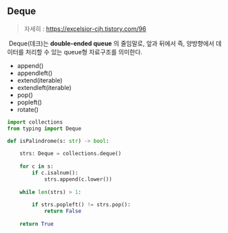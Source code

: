 ## Deque

> 자세히 : https://excelsior-cjh.tistory.com/96	

​	Deque(데크)는 **double-ended queue** 의 줄임말로, 앞과 뒤에서 즉, 양방향에서 데이터를 처리할 수 있는 queue형 자료구조를 의미한다.

- append()
- appendleft()
- extend(iterable)
- extendleft(iterable)
- pop()
- popleft()
- rotate()

```python
import collections
from typing import Deque

def isPalindrome(s: str) -> bool:
    
    strs: Deque = collections.deque()
        
    for c in s:
        if c.isalnum():
            strs.append(c.lower())
        
    while len(strs) > 1:
        
        if strs.popleft() != strs.pop():
            return False
        
    return True
```



